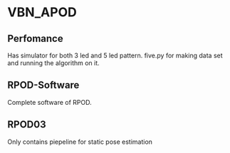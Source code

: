 # VBN_APOD
## Perfomance
Has simulator for both 3 led and 5 led pattern. five.py for making data set and running the algorithm on it.
## RPOD-Software
Complete software of RPOD.
## RPOD03
Only contains piepeline for static pose estimation
